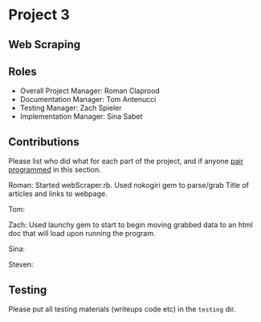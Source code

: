 # Project 3
## Web Scraping

## Roles
* Overall Project Manager: Roman Claprood
* Documentation Manager: Tom Antenucci
* Testing Manager: Zach Spieler
* Implementation Manager: Sina Sabet

## Contributions
Please list who did what for each part of the project, and if anyone [pair programmed](http://en.wikipedia.org/wiki/Pair_programming) in this section.

Roman: Started webScraper.rb. Used nokogiri gem to parse/grab Title of articles and links to webpage.

Tom:

Zach: Used launchy gem to start to begin moving grabbed data to an html doc that will load upon running the program.

Sina:

Steven:

## Testing
Please put all testing materials (writeups code etc) in the `testing` dir.
